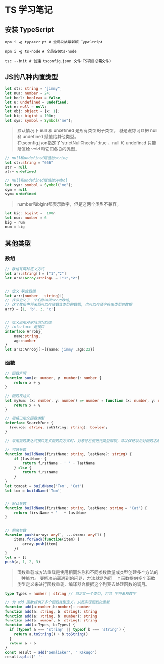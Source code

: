 # TS 学习笔记

## 安装 TypeScript

```shell
npm i -g typescript # 全局安装最新版 TypeScript

npm i -g ts-node # 全局安装ts-node

tsc --init # 创建 tsconfig.json 文件(TS项目必需文件)
```

## JS的八种内置类型

```ts
let str: string = "jimmy";
let num: number = 24;
let bool: boolean = false;
let u: undefined = undefined;
let n: null = null;
let obj: object = {x: 1};
let big: bigint = 100n;
let sym: symbol = Symbol("me"); 
```

> 默认情况下 null 和 undefined 是所有类型的子类型。 就是说你可以把 null 和 undefined 赋值给其他类型。  
> 在tsconfig.json指定了"strictNullChecks":true ，null 和 undefined 只能赋值给 void 和它们各自的类型。 

```ts
// null和undefined赋值给string
let str:string = "666"
str = null
str= undefined

// null和undefined赋值给Symbol
let sym: symbol = Symbol("me"); 
sym = null
sym= undefined
``` 

> number和bigint都表示数字，但是这两个类型不兼容。

```ts
let big: bigint =  100n
let num: number = 6
big = num
num = big
```

## 其他类型

### 数组

```ts
// 数组有两种定义方式
let arr:string[] = ["1","2"]
let arr2:Array<string> = ["1","2"]


// 定义 联合数组
let arr:(number | string)[]
// 表示定义了一个名称叫做arr的数组, 
// 这个数组中将来既可以存储数值类型的数据, 也可以存储字符串类型的数据
arr3 = [1, 'b', 2, 'c']


// 定义指定对象成员的数组
// interface 是接口
interface Arrobj{
    name:string,
    age:number
}
let arr3:Arrobj[]=[{name:'jimmy',age:22}]
```

### 函数

```ts
// 函数声明
function sum(x: number, y: number): number {
    return x + y
}

// 函数表达式
let mySum: (x: number, y: number) => number = function (x: number, y: number): number {
    return x + y
}

// 用接口定义函数类型
interface SearchFunc {
  (source: string, subString: string): boolean;
}

// 采用函数表达式接口定义函数的方式时，对等号左侧进行类型限制，可以保证以后对函数名赋值时保证参数个数、参数类型、返回值类型不变。

// 可选参数
function buildName(firstName: string, lastName?: string) {
    if (lastName) {
        return firstName + ' ' + lastName
    } else {
        return firstName
    }
}
let tomcat = buildName('Tom', 'Cat')
let tom = buildName('Tom')


// 默认参数
function buildName(firstName: string, lastName: string = 'Cat') {
    return firstName + ' ' + lastName
}


// 剩余参数
function push(array: any[], ...items: any[]) {
    items.forEach(function(item) {
        array.push(item)
    })
}
let a = []
push(a, 1, 2, 3)
```

> 函数重载或方法重载是使用相同名称和不同参数数量或类型创建多个方法的一种能力。 要解决前面遇到的问题，方法就是为同一个函数提供多个函数类型定义来进行函数重载，编译器会根据这个列表去处理函数的调用。

```ts
type Types = number | string // 自定义一个类型, 包含 字符串和数字

// 为 add 函数提供了多个函数类型定义，从而实现函数的重载
function add(a:number,b:number): number
function add(a: string, b: string): string
function add(a: string, b: number): string
function add(a: number, b: string): string
function add(a:Types, b:Types) {
  if (typeof a === 'string' || typeof b === 'string') {
    return a.toString() + b.toString()
  }
  return a + b
}
const result = add('Semlinker', ' Kakuqo')
result.split(' ')
```